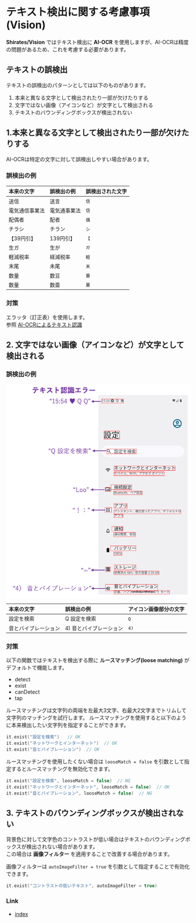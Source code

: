 # テキスト検出に関する考慮事項 (Vision)

**Shirates/Vision** ではテキスト検出に **AI-OCR** を使用しますが、AI-OCRは精度の問題があるため、これを考慮する必要があります。

## テキストの誤検出

テキストの誤検出のパターンとしては以下のものがあります。

1. 本来と異なる文字として検出されたり一部が欠けたりする
2. 文字ではない画像（アイコンなど）が文字として検出される
3. テキストのバウンディングボックスが検出されない

## 1.本来と異なる文字として検出されたり一部が欠けたりする

AI-OCRは特定の文字に対して誤検出しやすい場合があります。

### 誤検出の例

| 本来の文字   | 誤検出の例  | 誤検出された文字 |
|:--------|:-------|:---------|
| 送信      | 送言     | `信`      |
| 電気通信事業法 | 電気通事業法 | `信`      |
| 配偶者     | 配者     | `偶`      |
| チラシ     | チラン    | `シ`      |
| 【39円引】  | 139円引】 | `【`      |
| 生ガ      | 生が     | `ガ`      |
| 軽減税率    | 経減税率   | `軽`      |
| 末尾      | 未尾     | `末`      |
| 数量      | 数豆     | `量`      |
| 数量      | 数亜     | `量`      |

### 対策

エラッタ（訂正表）を使用します。<br>
参照 [AI-OCRによるテキスト認識](../../text_and_image_recognition/text_recognition_by_ai_ocr_ja.md)

## 2. 文字ではない画像（アイコンなど）が文字として検出される

### 誤検出の例

![](../../text_and_image_recognition/_images/text_recognition_errors_ja.png)

| 本来の文字      | 誤検出の例         | アイコン画像部分の文字 |
|:-----------|:--------------|:------------|
| 設定を検索      | Q 設定を検索       | `Q`         |
| 音とバイブレーション | 4) 音とバイブレーション | `4)`        |

### 対策

以下の関数ではテキストを検出する際に **ルースマッチング(loose matching)** がデフォルトで機能します。<br>

- detect
- exist
- canDetect
- tap

ルースマッチングは文字列の両端を左最大3文字、右最大2文字までトリムして文字列のマッチングを試行します。
ルースマッチングを使用すると以下のように本来検出したい文字列を指定することができます。

```kotlin
it.exist("設定を検索")   // OK
it.exist("ネットワークとインターネット")  // OK
it.exist("音とバイブレーション")  // OK
```

ルースマッチングを使用したくない場合は `looseMatch = false` を引数として指定するとルースマッチングを無効化できます。

```kotlin
it.exist("設定を検索", looseMatch = false)  // NG
it.exist("ネットワークとインターネット", looseMatch = false)  // OK
it.exist("音とバイブレーション", looseMatch = false)  // NG
```

## 3. テキストのバウンディングボックスが検出されない

背景色に対して文字色のコントラストが低い場合はテキストのバウンディングボックスが検出されない場合があります。<br>
この場合は **画像フィルター** を適用することで改善する場合があります。

画像フィルターは `autoImageFilter = true` を引数として指定することで有効化できます。

```kotlin
it.exist("コントラストの低いテキスト", autoImageFilter = true)
```

### Link

- [index](../../../../index_ja.md)
